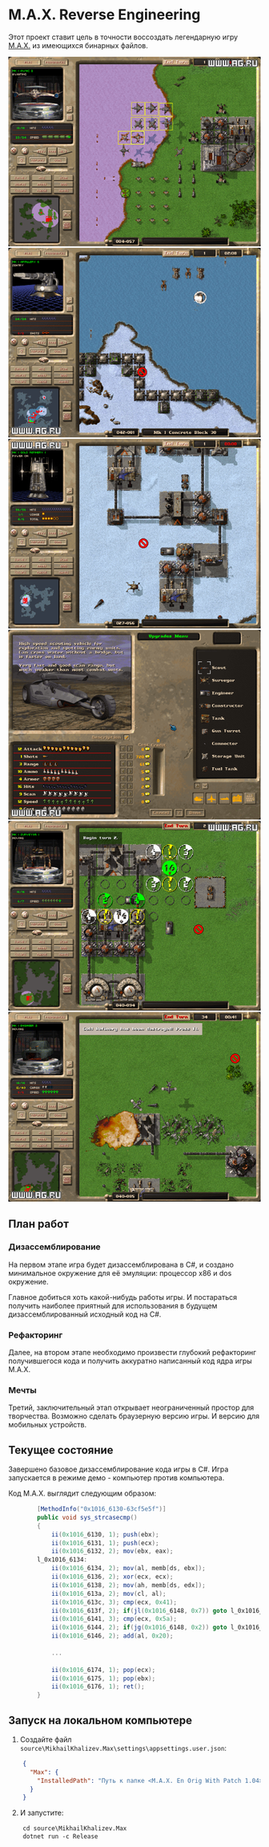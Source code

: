 # M.A.X. Reverse Engineering

Этот проект ставит цель в точности воссоздать легендарную игру [M.A.X.](https://www.mobygames.com/game/max-mechanized-assault-exploration)
из имеющихся бинарных файлов.

![Screenshots 1](./doc/img/screenshot01.png)
![Screenshots 2](./doc/img/screenshot02.png)
![Screenshots 3](./doc/img/screenshot03.png)
![Screenshots 4](./doc/img/screenshot04.png)
![Screenshots 5](./doc/img/screenshot05.png)
![Screenshots 6](./doc/img/screenshot06.png)

## План работ

### Дизассемблирование

На первом этапе игра будет дизассемблирована в C#,
и создано минимальное окружение для её эмуляции:
процессор x86 и dos окружение.

Главное добиться хоть какой-нибудь работы игры.
И постараться получить наиболее приятный для использования
в будущем дизассемблированный исходный код на С#.

### Рефакторинг

Далее, на втором этапе необходимо произвести глубокий
рефакторинг получившегося кода и получить
аккуратно написанный код ядра игры М.А.Х.

### Мечты

Третий, заключительный этап открывает неограниченный простор для творчества.
Возможно сделать браузерную версию игры. И версию для мобильных устройств.

## Текущее состояние

Завершено базовое дизассемблирование кода игры в C#. Игра запускается в режиме демо - компьютер против компьютера.

Код M.A.X. выглядит следующим образом:

```C#
        [MethodInfo("0x1016_6130-63cf5e5f")]
        public void sys_strcasecmp()
        {
            ii(0x1016_6130, 1); push(ebx);                              /* push ebx */
            ii(0x1016_6131, 1); push(ecx);                              /* push ecx */
            ii(0x1016_6132, 2); mov(ebx, eax);                          /* mov ebx, eax */
        l_0x1016_6134:
            ii(0x1016_6134, 2); mov(al, memb[ds, ebx]);                 /* mov al, [ebx] */
            ii(0x1016_6136, 2); xor(ecx, ecx);                          /* xor ecx, ecx */
            ii(0x1016_6138, 2); mov(ah, memb[ds, edx]);                 /* mov ah, [edx] */
            ii(0x1016_613a, 2); mov(cl, al);                            /* mov cl, al */
            ii(0x1016_613c, 3); cmp(ecx, 0x41);                         /* cmp ecx, 0x41 */
            ii(0x1016_613f, 2); if(jl(0x1016_6148, 0x7)) goto l_0x1016_6148; /* jl 0x10166148 */
            ii(0x1016_6141, 3); cmp(ecx, 0x5a);                         /* cmp ecx, 0x5a */
            ii(0x1016_6144, 2); if(jg(0x1016_6148, 0x2)) goto l_0x1016_6148; /* jg 0x10166148 */
            ii(0x1016_6146, 2); add(al, 0x20);                          /* add al, 0x20 */
            
            ...
            
            ii(0x1016_6174, 1); pop(ecx);                               /* pop ecx */
            ii(0x1016_6175, 1); pop(ebx);                               /* pop ebx */
            ii(0x1016_6176, 1); ret();                                  /* ret */
        }
```

## Запуск на локальном компьютере

1. Создайте файл `source\MikhailKhalizev.Max\settings\appsettings.user.json`:

```json
    {
      "Max": {
        "InstalledPath": "Путь к папке <M.A.X. En Orig With Patch 1.04>"
      }
    }
```

2. И запустите:

```
    cd source\MikhailKhalizev.Max
    dotnet run -c Release
```
